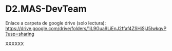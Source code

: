 # D2.MAS-DevTeam

Enlace a carpeta de google drive (solo lectura): https://drive.google.com/drive/folders/1iL9Gua9LiEnJ2ffaf4ZSHiSjJ5IwkqvP?usp=sharing


XXXXXX
